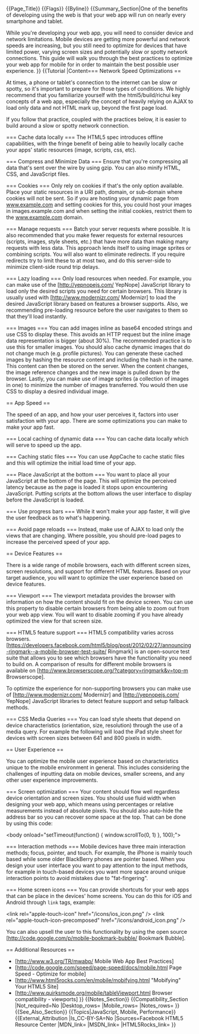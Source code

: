 {{Page_Title}}
{{Flags}}
{{Byline}}
{{Summary_Section|One of the benefits of developing using the web is that your web app will run on nearly every smartphone and tablet.

While you're developing your web app, you will need to consider device and network limitations. Mobile devices are getting more powerful and network speeds are increasing, but you still need to optimize for devices that have limited power, varying screen sizes and potentially slow or spotty network connections. This guide will walk you through the best practices to optimize your web app for mobile for in order to maintain the best possible user experience.
}}
{{Tutorial
|Content=== Network Speed Optimizations ==

At times, a phone or tablet's connection to the internet can be slow or spotty, so it's important to prepare for those types of conditions.  We highly recommend that you familiarize yourself with the html5/build/richui key concepts of a web app, especially the concept of heavily relying on AJAX to load only data and not HTML mark up, beyond the first page load.

If you follow that practice, coupled with the practices below, it is easier to build around a slow or spotty network connection.

=== Cache data locally  ===
The HTML5 spec introduces offline capabilities, with the fringe benefit of being able to heavily locally cache your apps' static resources (image, scripts, css, etc). 

=== Compress and Minimize Data ===
Ensure that you're compressing all data that's sent over the wire by using gzip. You can also minify HTML, CSS, and JavaScript files.

=== Cookies ===
Only rely on cookies if that's the only option available. Place your static resources in a URI path, domain, or sub-domain where cookies will not be sent. So if you are hosting your dynamic page from www.example.com and setting cookies for this, you could host your images in images.example.com and when setting the initial cookies, restrict them to the www.example.com domain.

=== Manage requests ===
Batch your server requests where possible. It is also recommended that you make fewer requests for external resources (scripts, images, style sheets, etc.) that have more data than making many requests with less data. This approach lends itself to using image sprites or combining scripts. You will also want to eliminate redirects. If you require redirects try to limit these to at most two, and do this server-side to minimize client-side round trip delays.

=== Lazy loading  ===
Only load resources when needed. For example, you can make use of the [http://yepnopejs.com/ YepNope] JavaScript library to load only the desired scripts you need for certain browsers. This library is usually used with [http://www.modernizr.com/ Modernizr] to load the desired JavaScript library based on features a browser supports.  Also, we recommending pre-loading resource before the user navigates to them so that they'll load instantly.

=== Images  ===
You can add images inline as base64 encoded strings and use CSS to display these. This avoids an HTTP request but the inline image data representation is bigger (about 30%). The recommended practice is to use this for smaller images. You should also cache dynamic images that do not change much (e.g. profile pictures). You can generate these cached images by hashing the resource content and including the hash in the name. This content can then be stored on the server. When the content changes, the image reference changes and the new image is pulled down by the browser. Lastly, you can make use of image sprites (a collection of images in one) to minimize the number of images transferred. You would then use CSS to display a desired individual image.

== App Speed ==

The speed of an app, and how your user perceives it, factors into user satisfaction with your app. There are some optimizations you can make to make your app fast.

=== Local caching of dynamic data ===
You can cache data locally which will serve to speed up the app. 

=== Caching static files ===
You can use AppCache to cache static files and this will optimize the initial load time of your app.

=== Place JavaScript at the bottom ===
You want to place all your JavaScript at the bottom of the page. This will optimize the perceived latency because as the page is loaded it stops upon encountering JavaScript. Putting scripts at the bottom allows the user interface to display before the JavaScript is loaded.

=== Use progress bars ===
While it won't make your app faster, it will give the user feedback as to what's happening.

=== Avoid page reloads  ===
Instead, make use of AJAX to load only the views that are changing. Where possible, you should pre-load pages to increase the perceived speed of your app.

== Device Features ==

There is a wide range of mobile browsers, each with different screen sizes, screen resolutions, and support for different HTML features. Based on your target audience, you will want to optimize the user experience based on device features.

=== Viewport ===
The viewport metadata provides the browser with information on how the content should fit on the device screen. You can use this property to disable certain browsers from being able to zoom out from your web app view. You will want to disable zooming if you have already optimized the view for that screen size.

=== HTML5 feature support ===
HTML5 compatibility varies across browsers. [https://developers.facebook.com/html5/blog/post/2012/02/27/announcing-ringmark--a-mobile-browser-test-suite/ Ringmark] is an open-source test suite that allows you to see which browsers have the functionality you need to build on. A comparison of results for different mobile browsers is available on [http://www.browserscope.org/?category=ringmark&v=top-m Browserscope]. 

To optimize the experience for non-supporting browsers you can make use of [http://www.modernizr.com/ Modernizr] and [http://yepnopejs.com/ YepNope] JavaScript libraries to detect feature support and setup fallback methods.

=== CSS Media Queries ===
You can load style sheets that depend on device characteristics (orientation, size, resolution) through the use of a media query. For example the following will load the iPad style sheet for devices with screen sizes between 641 and 800 pixels in width.

 <link rel="stylesheet"
   media="only screen and (min-width: 641px) and (max-width: 800px)" 
   href="ipad.css">

== User Experience ==

You can optimize the mobile user experience based on characteristics unique to the mobile environment in general. This includes considering the challenges of inputting data on mobile devices, smaller screens, and any other user experience improvements. 

=== Screen optimization ===
Your content should flow well regardless device orientation and screen sizes. You should use fluid width when designing your web app, which means using percentages or relative measurements instead of absolute pixels. You should also auto-hide the address bar so you can recover some space at the top. That can be done by using this code:

 &lt;body onload="setTimeout(function() { window.scrollTo(0, 1) }, 100);"></body>

=== Interaction methods ===
Mobile devices have three main interaction methods; focus, pointer, and touch. For example, the iPhone is mainly touch based while some older BlackBerry phones are pointer based. When you design your user interface you want to pay attention to the input methods, for example in touch-based devices you want more space around unique interaction points to avoid mistakes due to "fat-fingering".

=== Home screen icons ===
You can provide shortcuts for your web apps that can be place in the devices' home screens. You can do this for iOS and Android through `link` tags, example:

 &lt;link rel="apple-touch-icon" href="/icons/ios_icon.png" />
 &lt;link rel="apple-touch-icon-precomposed" href="/icons/android_icon.png" />

You can also upsell the user to this functionality by using the open source [http://code.google.com/p/mobile-bookmark-bubble/ Bookmark Bubble].

== Additional Resources ==

* [http://www.w3.org/TR/mwabp/ Mobile Web App Best Practices]
* [http://code.google.com/speed/page-speed/docs/mobile.html Page Speed - Optimize for mobile]
* [http://www.html5rocks.com/en/mobile/mobifying.html "Mobifying" Your HTML5 Site]
* [http://www.quirksmode.org/mobile/tableViewport.html Browser compatibility - viewports]
}}
{{Notes_Section}}
{{Compatibility_Section
|Not_required=No
|Desktop_rows=
|Mobile_rows=
|Notes_rows=
}}
{{See_Also_Section}}
{{Topics|JavaScript, Mobile, Performance}}
{{External_Attribution
|Is_CC-BY-SA=No
|Sources=Facebook HTML5 Resource Center
|MDN_link=
|MSDN_link=
|HTML5Rocks_link=
}}